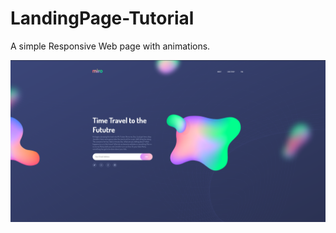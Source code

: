 # LandingPage-Tutorial
 A simple Responsive Web page with animations.

![](https://github.com/hamzazmah/LandingPage-Tutorial/blob/main/web.PNG)
